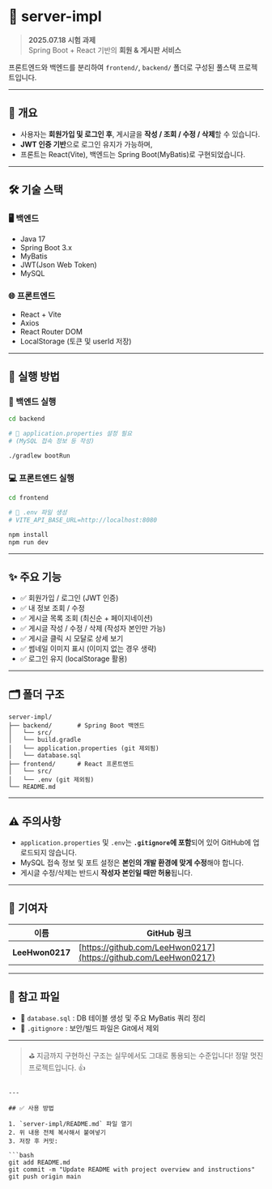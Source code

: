 # 📝 server-impl

> **2025.07.18 시험 과제**  
> Spring Boot + React 기반의 **회원 & 게시판 서비스**

프론트엔드와 백엔드를 분리하여 `frontend/`, `backend/` 폴더로 구성된 풀스택 프로젝트입니다.

---

## 📌 개요

- 사용자는 **회원가입 및 로그인 후**, 게시글을 **작성 / 조회 / 수정 / 삭제**할 수 있습니다.
- **JWT 인증 기반**으로 로그인 유지가 가능하며,
- 프론트는 React(Vite), 백엔드는 Spring Boot(MyBatis)로 구현되었습니다.

---

## 🛠 기술 스택

### 🖥️ 백엔드
- Java 17
- Spring Boot 3.x
- MyBatis
- JWT(Json Web Token)
- MySQL

### 🌐 프론트엔드
- React + Vite
- Axios
- React Router DOM
- LocalStorage (토큰 및 userId 저장)

---

## 🚀 실행 방법

### 🔧 백엔드 실행

```bash
cd backend

# 🔸 application.properties 설정 필요
# (MySQL 접속 정보 등 작성)

./gradlew bootRun
````

### 💻 프론트엔드 실행

```bash
cd frontend

# 🔸 .env 파일 생성
# VITE_API_BASE_URL=http://localhost:8080

npm install
npm run dev
```

---

## ✨ 주요 기능

* ✅ 회원가입 / 로그인 (JWT 인증)
* ✅ 내 정보 조회 / 수정
* ✅ 게시글 목록 조회 (최신순 + 페이지네이션)
* ✅ 게시글 작성 / 수정 / 삭제 (작성자 본인만 가능)
* ✅ 게시글 클릭 시 모달로 상세 보기
* ✅ 썸네일 이미지 표시 (이미지 없는 경우 생략)
* ✅ 로그인 유지 (localStorage 활용)

---

## 🗂 폴더 구조

```
server-impl/
├── backend/       # Spring Boot 백엔드
│   └── src/
│   └── build.gradle
│   └── application.properties (git 제외됨)
│   └── database.sql
├── frontend/      # React 프론트엔드
│   └── src/
│   └── .env (git 제외됨)
└── README.md
```

---

## ⚠️ 주의사항

* `application.properties` 및 `.env`는 **`.gitignore`에 포함**되어 있어 GitHub에 업로드되지 않습니다.
* MySQL 접속 정보 및 포트 설정은 **본인의 개발 환경에 맞게 수정**해야 합니다.
* 게시글 수정/삭제는 반드시 **작성자 본인일 때만 허용**됩니다.

---

## 🙌 기여자

| 이름              | GitHub 링크                                                        |
| --------------- | ---------------------------------------------------------------- |
| **LeeHwon0217** | [https://github.com/LeeHwon0217](https://github.com/LeeHwon0217) |

---

## 🧠 참고 파일

* 📄 `database.sql` : DB 테이블 생성 및 주요 MyBatis 쿼리 정리
* 📂 `.gitignore` : 보안/빌드 파일은 Git에서 제외

---

> ⛳️ 지금까지 구현하신 구조는 실무에서도 그대로 통용되는 수준입니다!
> 정말 멋진 프로젝트입니다. 👍

````

---

## ✅ 사용 방법

1. `server-impl/README.md` 파일 열기
2. 위 내용 전체 복사해서 붙여넣기
3. 저장 후 커밋:

```bash
git add README.md
git commit -m "Update README with project overview and instructions"
git push origin main
````
